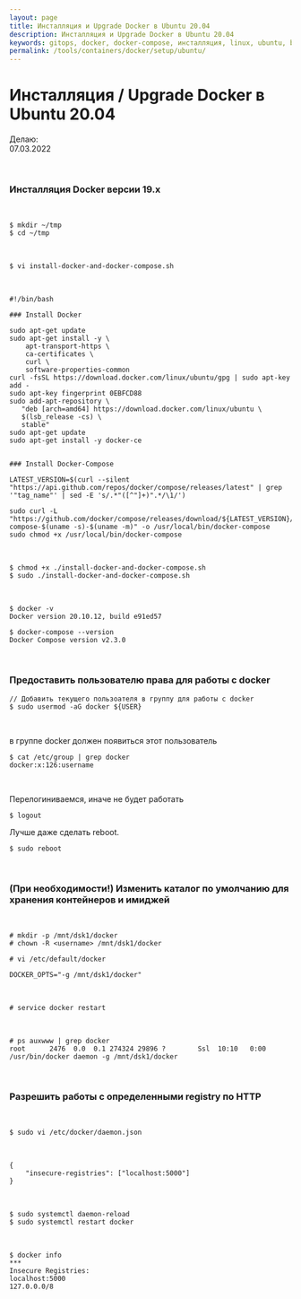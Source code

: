 ```yaml
---
layout: page
title: Инсталляция и Upgrade Docker в Ubuntu 20.04
description: Инсталляция и Upgrade Docker в Ubuntu 20.04
keywords: gitops, docker, docker-compose, инсталляция, linux, ubuntu, bash скрипт
permalink: /tools/containers/docker/setup/ubuntu/
---
```


# Инсталляция / Upgrade Docker в Ubuntu 20.04

Делаю:  
07.03.2022

<br/>

### Инсталляция Docker версии 19.x

<br/>

```
$ mkdir ~/tmp
$ cd ~/tmp
```

<br/>

```
$ vi install-docker-and-docker-compose.sh
```

<br/>

```
#!/bin/bash

### Install Docker

sudo apt-get update
sudo apt-get install -y \
    apt-transport-https \
    ca-certificates \
    curl \
    software-properties-common
curl -fsSL https://download.docker.com/linux/ubuntu/gpg | sudo apt-key add -
sudo apt-key fingerprint 0EBFCD88
sudo add-apt-repository \
   "deb [arch=amd64] https://download.docker.com/linux/ubuntu \
   $(lsb_release -cs) \
   stable"
sudo apt-get update
sudo apt-get install -y docker-ce


### Install Docker-Compose

LATEST_VERSION=$(curl --silent "https://api.github.com/repos/docker/compose/releases/latest" | grep '"tag_name"' | sed -E 's/.*"([^"]+)".*/\1/')

sudo curl -L "https://github.com/docker/compose/releases/download/${LATEST_VERSION}/docker-compose-$(uname -s)-$(uname -m)" -o /usr/local/bin/docker-compose
sudo chmod +x /usr/local/bin/docker-compose
```

<br/>

```
$ chmod +x ./install-docker-and-docker-compose.sh
$ sudo ./install-docker-and-docker-compose.sh
```

<br/>

```
$ docker -v
Docker version 20.10.12, build e91ed57

$ docker-compose --version
Docker Compose version v2.3.0
```

<br/>

### Предоставить пользователю права для работы с docker

    // Добавить текущего пользоателя в группу для работы с docker
    $ sudo usermod -aG docker ${USER}

<br/>

в группе docker должен появиться этот пользователь

```
$ cat /etc/group | grep docker
docker:x:126:username
```

<br/>

Перелогиниваемся, иначе не будет работать

    $ logout

Лучше даже сделать reboot.

    $ sudo reboot

<br/>

### (При необходимости!) Изменить каталог по умолчанию для хранения контейнеров и имиджей

<br/>

    # mkdir -p /mnt/dsk1/docker
    # chown -R <username> /mnt/dsk1/docker

    # vi /etc/default/docker

    DOCKER_OPTS="-g /mnt/dsk1/docker"

<br/>

    # service docker restart

<br/>

    # ps auxwww | grep docker
    root      2476  0.0  0.1 274324 29896 ?        Ssl  10:10   0:00 /usr/bin/docker daemon -g /mnt/dsk1/docker

<br/>

### Разрешить работы с определенными registry по HTTP

<br/>

```
$ sudo vi /etc/docker/daemon.json
```

<br/>

```
{
    "insecure-registries": ["localhost:5000"]
}
```

<br/>

```
$ sudo systemctl daemon-reload
$ sudo systemctl restart docker
```

<br/>

```
$ docker info
***
Insecure Registries:
localhost:5000
127.0.0.0/8
```
